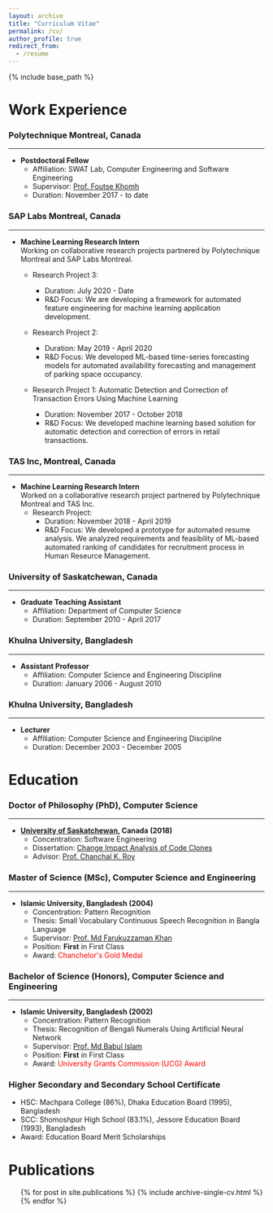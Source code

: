```yaml
---
layout: archive
title: "Curriculum Vitae"
permalink: /cv/
author_profile: true
redirect_from:
  - /resume
---
```


{% include base_path %}

Work Experience 
======
### <i class="fas fa-fw fa-graduation-cap"></i> Polytechnique Montreal, Canada
---
* <b>Postdoctoral Fellow</b>
    * Affiliation: SWAT Lab, Computer Engineering and Software Engineering
    * Supervisor: <a href="http://www.khomh.net/" target="_blank">Prof. Foutse Khomh</a>
    * Duration: November 2017 - to date
  
### <i class="fas fa-fw fa-graduation-cap"></i> SAP Labs Montreal, Canada
---
* <b>Machine Learning Research Intern</b><br>
Working on collaborative research projects partnered by Polytechnique Montreal and SAP Labs Montreal.
    * Research Project 3: 
        * Duration: July 2020 - Date 
        * R&D Focus: We are developing a framework for automated feature engineering for machine learning application development.

    * Research Project 2: 
        * Duration: May 2019 - April 2020 
        * R&D Focus:  We developed ML-based time-series forecasting models for automated availability forecasting and management of parking space occupancy.

    * Research Project 1: Automatic Detection and Correction of Transaction Errors Using Machine Learning
        * Duration: November 2017 - October 2018 
        * R&D Focus:  We developed machine learning based solution for automatic detection and correction of errors in retail transactions.

### <i class="fas fa-fw fa-graduation-cap"></i> TAS Inc, Montreal, Canada
---
* <b>Machine Learning Research Intern</b><br>
Worked on a collaborative research project partnered by Polytechnique Montreal and TAS Inc.
    * Research Project: 
        * Duration: November 2018 - April 2019
        * R&D Focus: We developed a prototype for automated resume analysis. We analyzed requirements and feasibility of ML-based automated ranking of candidates for recruitment process in Human Reseurce Management.

### <i class="fas fa-fw fa-graduation-cap"></i> University of Saskatchewan, Canada
---
* <b> Graduate Teaching Assistant</b>
    * Affiliation: Department of Computer Science
    * Duration: September 2010 - April 2017

### <i class="fas fa-fw fa-graduation-cap"></i> Khulna University, Bangladesh
---
* <b>Assistant Professor</b>
    * Affiliation: Computer Science and Engineering Discipline
    * Duration: January 2006 - August 2010

### <i class="fas fa-fw fa-graduation-cap"></i> Khulna University, Bangladesh
---
* <b>Lecturer</b>
    * Affiliation: Computer Science and Engineering Discipline
    * Duration: December 2003 - December 2005

Education
======
### <i class="fas fa-fw fa-graduation-cap"></i> Doctor of Philosophy (PhD), Computer Science
---
* <b><a href="https://www.cs.usask.ca/" target="_blank">University of Saskatchewan</a>, Canada (2018)</b>
    * Concentration: Software Engineering
    * Dissertation: <a href="https://harvest.usask.ca/handle/10388/11446" target="_blank">Change Impact Analysis of Code Clones</a>
    * Advisor: <a href="https://clones.usask.ca/" target="_blank">Prof. Chanchal K. Roy</a>
    
### <i class="fas fa-fw fa-graduation-cap"></i> Master of Science (MSc), Computer Science and Engineering
--- 
* <b>Islamic University, Bangladesh (2004)</b>
    * Concentration: Pattern Recognition
    * Thesis: Small Vocabulary Continuous Speech Recognition in Bangla Language
    * Supervisor: <a href="https://scholar.google.ca/citations?hl=en&user=inFThi0AAAAJ" target="_blank">Prof. Md Farukuzzaman Khan</a>
    * Position: <b>First</b> in First Class
    * Award: <span style="color: red;">Chanchelor's Gold Medal</span>

### <i class="fas fa-fw fa-graduation-cap"></i> Bachelor of Science (Honors), Computer Science and Engineering
--- 
* <b>Islamic University, Bangladesh (2002)</b>
    * Concentration: Pattern Recognition
    * Thesis: Recognition of Bengali Numerals Using Artificial Neural Network
    * Supervisor: <a href="https://www.researchgate.net/profile/Babul_Islam" target="_blank">Prof. Md Babul Islam</a>
    * Position: <b>First</b> in First Class
    * Award: <span style="color: red;">University Grants Commission (UCG) Award</span>

### <i class="fas fa-fw fa-graduation-cap"></i> Higher Secondary and Secondary School Certificate
* HSC: Machpara College (86%), Dhaka Education Board (1995), Bangladesh
* SCC: Shomoshpur High School (83.1%), Jessore Education Board (1993), Bangladesh
* Award: Education Board Merit Scholarships

<!--
Work experience
======
* Summer 2015: Research Assistant
  * Github University
  * Duties included: Tagging issues
  * Supervisor: Professor Git


* Fall 2015: Research Assistant
  * Github University
  * Duties included: Merging pull requests
  * Supervisor: Professor Hub
  

Skills
======
* Skill 1
* Skill 2
  * Sub-skill 2.1
  * Sub-skill 2.2
  * Sub-skill 2.3
* Skill 3
-->

Publications
======
  <ul>{% for post in site.publications %}
    {% include archive-single-cv.html %}
  {% endfor %}</ul>

<!--
Talks
======
  <ul>{% for post in site.talks %}
    {% include archive-single-talk-cv.html %}
  {% endfor %}</ul>
  
Teaching
======
  <ul>{% for post in site.teaching %}
    {% include archive-single-cv.html %}
  {% endfor %}</ul>

Service and leadership
======
* Currently signed in to 43 different slack teams
-->

